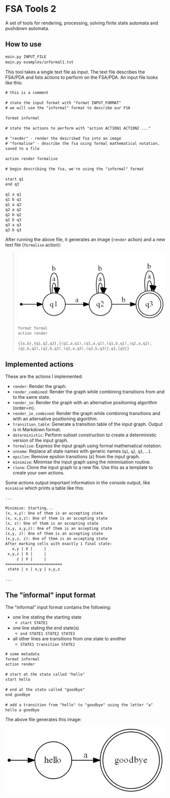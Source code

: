 # FSA Tools 2

A set of tools for rendering, processing, solving finite state automata and pushdown automata.

## How to use

```bash
main.py INPUT_FILE
main.py examples/informal1.txt
```

This tool takes a single text file as input. The text file describes the FSA/PDA and lists actions to perform on the FSA/PDA. An input file looks like this:

```
# this is a comment

# state the input format with "format INPUT_FORMAT"
# we will use the "informal" format to describe our FSA

format informal

# state the actions to perform with "action ACTION1 ACTION2 ..."

# "render" - render the described fsa into an image
# "formalise" - describe the fsa using formal mathematical notation, saved to a file

action render formalise

# begin describing the fsa, we're using the "informal" format

start q1
end q3

q1 a q1
q1 b q1
q1 a q2
q2 a q2
q2 b q2
q2 b q3
q3 a q3
q3 b q3
```

After running the above file, it generates an image (`render` action) and a new text file (`formalise` action):

> ![](docs/test_render.gv.png)
> 
> ```
> format formal
> action render
> 
> {{a,b},{q1,q2,q3},{(q1,a,q1),(q1,a,q2),(q1,b,q1),(q2,a,q2),(q2,b,q2),(q2,b,q3),(q3,a,q3),(q3,b,q3)},q1,{q3}}
> ```

## Implemented actions

These are the actions I implemented:

- `render`: Render the graph.
- `render_combined`: Render the graph while combining transitions from and to the same state.
- `render_in`: Render the graph with an alternative positioning algorithm (order=in).
- `render_in_combined`: Render the graph while combining transitions and with an alternative positioning algorithm.
- `transition_table`: Generate a transition table of the input graph. Output is in Markdown format.
- `deterministic`: Perform subset construction to create a deterministic version of the input graph.
- `formalise`: Express the input graph using formal mathematical notation.
- `unname`: Replace all state names with generic names (`q1`, `q2`, `q3`, ...).
- `epsilon`: Remove epsilon transitions (ε) from the input graph.
- `minimise`: Minimise the input graph using the minimisation routine.
- `clone`: Clone the input graph to a new file. Use this as a template to create your own actions.

Some actions output important information in the console output, like `minimise` which prints a table like this:

```
...

Minimise: Starting...
(x, x,y): One of them is an accepting state
(x, x,y,z): One of them is an accepting state
(x, z): One of them is an accepting state
(x,y, x,y,z): One of them is an accepting state
(x,y, z): One of them is an accepting state
(x,y,z, z): One of them is an accepting state
After marking cells with exactly 1 final state:
   x,y | X |     |
 x,y,z | X |     |
     z | X |     |
=========================
 state | x | x,y | x,y,z

...
```

## The "informal" input format

The "informal" input format contains the following:

- one line stating the starting state
  - `start STATE1`
- one line stating the end state(s)
  - `end STATE1 STATE2 STATE3`
- all other lines are transitions from one state to another
  - `STATE1 transition STATE2`

```
# some metadata
format informal
action render

# start at the state called "hello"
start hello

# end at the state called "goodbye"
end goodbye

# add a transition from "hello" to "goodbye" using the letter "a"
hello a goodbye
```

The above file generates this image:

![](docs/hello_goodbye.png)
